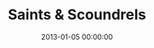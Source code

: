 ---
layout: series
series: "Saints & Scoundrels"
permalink: "/saints--and--scoundrels/"
title: "Saints & Scoundrels"
date: 2013-01-05 00:00:00
endDate: 2013-01-26 00:00:00
description: "The Church has always been a ragtag collection of saints and scoundrels, making terrible missteps and producing extraordinary triumphs as they stumbled closer to Jesus. Join us as we learn their history, and find our place in this family's bold mission to change the world."
src: "http://s3.amazonaws.com/crossroads-media/images/legacy/content/90x90_SS.jpg"
---